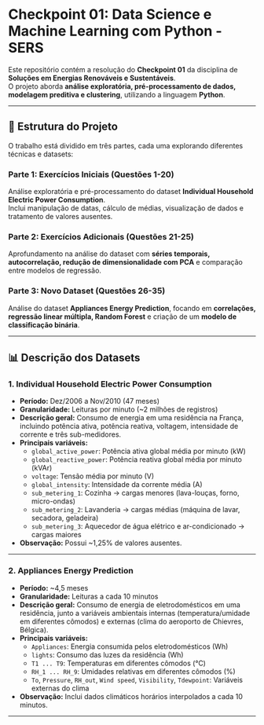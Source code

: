 # Checkpoint 01: Data Science e Machine Learning com Python - SERS

Este repositório contém a resolução do **Checkpoint 01** da disciplina de **Soluções em Energias Renováveis e Sustentáveis**.  
O projeto aborda **análise exploratória, pré-processamento de dados, modelagem preditiva e clustering**, utilizando a linguagem **Python**.

---

## 📂 Estrutura do Projeto

O trabalho está dividido em três partes, cada uma explorando diferentes técnicas e datasets:

### Parte 1: Exercícios Iniciais (Questões 1-20)  
Análise exploratória e pré-processamento do dataset **Individual Household Electric Power Consumption**.  
Inclui manipulação de datas, cálculo de médias, visualização de dados e tratamento de valores ausentes.

### Parte 2: Exercícios Adicionais (Questões 21-25)  
Aprofundamento na análise do dataset com **séries temporais, autocorrelação, redução de dimensionalidade com PCA** e comparação entre modelos de regressão.

### Parte 3: Novo Dataset (Questões 26-35)  
Análise do dataset **Appliances Energy Prediction**, focando em **correlações, regressão linear múltipla, Random Forest** e criação de um **modelo de classificação binária**.

---

## 📊 Descrição dos Datasets

### 1. Individual Household Electric Power Consumption  
- **Período:** Dez/2006 a Nov/2010 (47 meses)  
- **Granularidade:** Leituras por minuto (~2 milhões de registros)  
- **Descrição geral:** Consumo de energia em uma residência na França, incluindo potência ativa, potência reativa, voltagem, intensidade de corrente e três sub-medidores.  
- **Principais variáveis:**  
  - `global_active_power`: Potência ativa global média por minuto (kW)  
  - `global_reactive_power`: Potência reativa global média por minuto (kVAr)  
  - `voltage`: Tensão média por minuto (V)  
  - `global_intensity`: Intensidade da corrente média (A)  
  - `sub_metering_1`: Cozinha → cargas menores (lava-louças, forno, micro-ondas)  
  - `sub_metering_2`: Lavanderia → cargas médias (máquina de lavar, secadora, geladeira)  
  - `sub_metering_3`: Aquecedor de água elétrico e ar-condicionado → cargas maiores  
- **Observação:** Possui ~1,25% de valores ausentes.  

---

### 2. Appliances Energy Prediction  
- **Período:** ~4,5 meses  
- **Granularidade:** Leituras a cada 10 minutos  
- **Descrição geral:** Consumo de energia de eletrodomésticos em uma residência, junto a variáveis ambientais internas (temperatura/umidade em diferentes cômodos) e externas (clima do aeroporto de Chievres, Bélgica).  
- **Principais variáveis:**  
  - `Appliances`: Energia consumida pelos eletrodomésticos (Wh)  
  - `lights`: Consumo das luzes da residência (Wh)  
  - `T1 ... T9`: Temperaturas em diferentes cômodos (°C)  
  - `RH_1 ... RH_9`: Umidades relativas em diferentes cômodos (%)  
  - `To`, `Pressure`, `RH_out`, `Wind speed`, `Visibility`, `Tdewpoint`: Variáveis externas do clima  
- **Observação:** Inclui dados climáticos horários interpolados a cada 10 minutos.  

---
